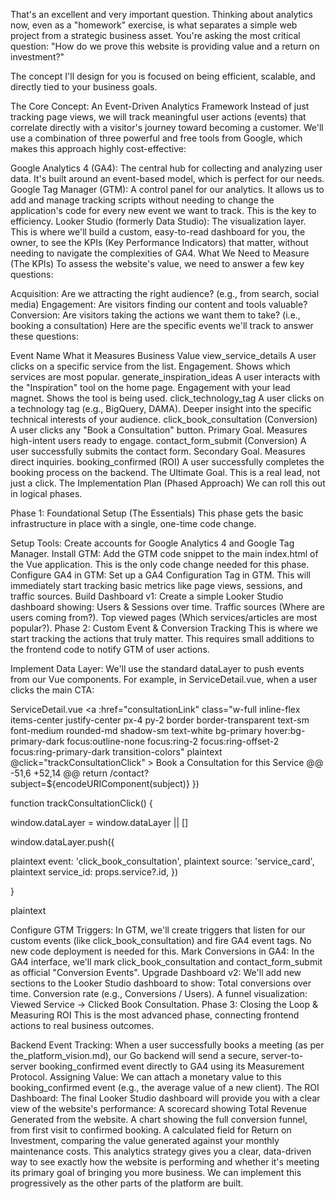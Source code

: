 That's an excellent and very important question. Thinking about analytics now, even as a "homework" exercise, is what separates a simple web project from a strategic business asset. You're asking the most critical question: "How do we prove this website is providing value and a return on investment?"

The concept I'll design for you is focused on being efficient, scalable, and directly tied to your business goals.

The Core Concept: An Event-Driven Analytics Framework
Instead of just tracking page views, we will track meaningful user actions (events) that correlate directly with a visitor's journey toward becoming a customer. We'll use a combination of three powerful and free tools from Google, which makes this approach highly cost-effective:

Google Analytics 4 (GA4): The central hub for collecting and analyzing user data. It's built around an event-based model, which is perfect for our needs.
Google Tag Manager (GTM): A control panel for our analytics. It allows us to add and manage tracking scripts without needing to change the application's code for every new event we want to track. This is the key to efficiency.
Looker Studio (formerly Data Studio): The visualization layer. This is where we'll build a custom, easy-to-read dashboard for you, the owner, to see the KPIs (Key Performance Indicators) that matter, without needing to navigate the complexities of GA4.
What We Need to Measure (The KPIs)
To assess the website's value, we need to answer a few key questions:

Acquisition: Are we attracting the right audience? (e.g., from search, social media)
Engagement: Are visitors finding our content and tools valuable?
Conversion: Are visitors taking the actions we want them to take? (i.e., booking a consultation)
Here are the specific events we'll track to answer these questions:

Event Name What it Measures Business Value
view_service_details A user clicks on a specific service from the list. Engagement. Shows which services are most popular.
generate_inspiration_ideas A user interacts with the "Inspiration" tool on the home page. Engagement with your lead magnet. Shows the tool is being used.
click_technology_tag A user clicks on a technology tag (e.g., BigQuery, DAMA). Deeper insight into the specific technical interests of your audience.
click_book_consultation (Conversion) A user clicks any "Book a Consultation" button. Primary Goal. Measures high-intent users ready to engage.
contact_form_submit (Conversion) A user successfully submits the contact form. Secondary Goal. Measures direct inquiries.
booking_confirmed (ROI) A user successfully completes the booking process on the backend. The Ultimate Goal. This is a real lead, not just a click.
The Implementation Plan (Phased Approach)
We can roll this out in logical phases.

Phase 1: Foundational Setup (The Essentials)
This phase gets the basic infrastructure in place with a single, one-time code change.

Setup Tools: Create accounts for Google Analytics 4 and Google Tag Manager.
Install GTM: Add the GTM code snippet to the main index.html of the Vue application. This is the only code change needed for this phase.
Configure GA4 in GTM: Set up a GA4 Configuration Tag in GTM. This will immediately start tracking basic metrics like page views, sessions, and traffic sources.
Build Dashboard v1: Create a simple Looker Studio dashboard showing:
Users & Sessions over time.
Traffic sources (Where are users coming from?).
Top viewed pages (Which services/articles are most popular?).
Phase 2: Custom Event & Conversion Tracking
This is where we start tracking the actions that truly matter. This requires small additions to the frontend code to notify GTM of user actions.

Implement Data Layer: We'll use the standard dataLayer to push events from our Vue components. For example, in ServiceDetail.vue, when a user clicks the main CTA:

ServiceDetail.vue
<a
:href="consultationLink"
class="w-full inline-flex items-center justify-center px-4 py-2 border border-transparent text-sm font-medium rounded-md shadow-sm text-white bg-primary hover:bg-primary-dark focus:outline-none focus:ring-2 focus:ring-offset-2 focus:ring-primary-dark transition-colors"
plaintext
@click="trackConsultationClick" >
Book a Consultation for this Service
</a>
@@ -51,6 +52,14 @@ return /contact?subject=${encodeURIComponent(subject)} })

function trackConsultationClick() {

window.dataLayer = window.dataLayer || []

window.dataLayer.push({

plaintext
event: 'click_book_consultation',
plaintext
source: 'service_card',
plaintext
service_id: props.service?.id,
})

}

plaintext

Configure GTM Triggers: In GTM, we'll create triggers that listen for our custom events (like click_book_consultation) and fire GA4 event tags. No new code deployment is needed for this.
Mark Conversions in GA4: In the GA4 interface, we'll mark click_book_consultation and contact_form_submit as official "Conversion Events".
Upgrade Dashboard v2: We'll add new sections to the Looker Studio dashboard to show:
Total conversions over time.
Conversion rate (e.g., Conversions / Users).
A funnel visualization: Viewed Service -> Clicked Book Consultation.
Phase 3: Closing the Loop & Measuring ROI
This is the most advanced phase, connecting frontend actions to real business outcomes.

Backend Event Tracking: When a user successfully books a meeting (as per the_platform_vision.md), our Go backend will send a secure, server-to-server booking_confirmed event directly to GA4 using its Measurement Protocol.
Assigning Value: We can attach a monetary value to this booking_confirmed event (e.g., the average value of a new client).
The ROI Dashboard: The final Looker Studio dashboard will provide you with a clear view of the website's performance:
A scorecard showing Total Revenue Generated from the website.
A chart showing the full conversion funnel, from first visit to confirmed booking.
A calculated field for Return on Investment, comparing the value generated against your monthly maintenance costs.
This analytics strategy gives you a clear, data-driven way to see exactly how the website is performing and whether it's meeting its primary goal of bringing you more business. We can implement this progressively as the other parts of the platform are built.
